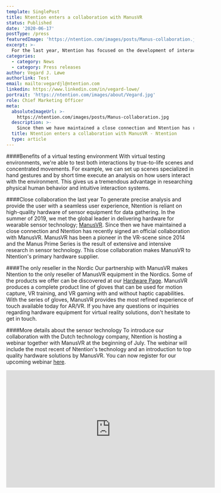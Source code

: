 ```yaml
---
template: SinglePost
title: Ntention enters a collaboration with ManusVR
status: Published
date: '2020-06-17'
postType: /press
featuredImage: 'https://ntention.com/images/posts/Manus-collaboration.jpg'
excerpt: >-
  For the last year, Ntention has focused on the development of interaction systems in virtual reality. Virtual reality is an excellent tool for setting up low-cost and specialized testing environments. Since the summer of 2019 we have maintained a close connection to ManusVR and Ntention has recently signed an official collaboration with the Dutch technology company.
categories:
  - category: News
  - category: Press releases
author: Vegard J. Løwe
authorlink: Test
email: mailto:vegardjl@ntention.com
linkedin: https://www.linkedin.com/in/vegard-lowe/
portrait: 'https://ntention.com/images/about/Vegard.jpg'
role: Chief Marketing Officer
meta:
  absoluteImageUrl: >-
    https://ntention.com/images/posts/Manus-collaboration.jpg
  description: >-
    Since then we have maintained a close connection and Ntention has recently signed an official collaboration with ManusVR. ManusVR has been a pioneer in the VR-scene since 2014 and the Manus Prime Series is the result of extensive and intensive research in sensor technology.
  title: Ntention enters a collaboration with ManusVR - Ntention
  type: article
---
```

####Benefits of a virtual testing environment
With virtual testing environments, we're able to test both interactions by true-to-life scenes and concentrated movements. For example, we can set up scenes specialized in hand gestures and by short time execute an analysis on how users interact with the environment. This gives us a tremendous advantage in researching physical human behavior and intuitive interaction systems.

####Close collaboration the last year
To generate precise analysis and provide the user with a seamless user experience, Ntention is reliant on high-quality hardware of sensor equipment for data gathering. In the summer of 2019, we met the global leader in delivering hardware for wearable sensor technology; [ManusVR](https://www.manus-vr.com/). Since then we have maintained a close connection and Ntention has recently signed an official collaboration with ManusVR. ManusVR has been a pioneer in the VR-scene since 2014 and the Manus Prime Series is the result of extensive and intensive research in sensor technology. This close collaboration makes ManusVR to Ntention's primary hardware supplier.

####The only reseller in the Nordic
Our partnership with ManusVR makes Ntention to the only reseller of ManusVR equipment in the Nordics. Some of the products we offer can be discovered at our [Hardware Page](https://ntention.com/technology/hardware/). ManusVR produces a complete product line of gloves that can be used for motion capture, VR training, and VR gaming with and without haptic capabilities. With the series of gloves, ManusVR provides the most refined experience of touch available today for AR/VR. If you have any questions or inquiries regarding hardware equipment for virtual reality solutions, don't hesitate to get in touch.   

####More details about the sensor technology
To introduce our collaboration with the Dutch technology company, Ntention is hosting a webinar together with ManusVR at the beginning of July. The webinar will include the most recent of Ntention's technology and an introduction to top quality hardware solutions by ManusVR. You can now register for our upcoming webinar [here](https://ntention.com/webinar).  

<iframe width="560" height="315" src="https://www.youtube.com/embed/bwarT7kthBY" frameborder="0" allow="accelerometer; autoplay; encrypted-media; gyroscope; picture-in-picture" allowfullscreen></iframe>

